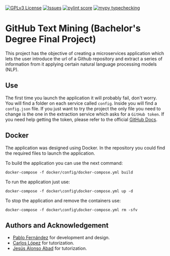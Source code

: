 [![GPLv3 License](https://img.shields.io/badge/License-GPL%20v3-yellow.svg)](https://opensource.org/licenses/)
[![Issues](https://img.shields.io/github/issues/MrpYA45/github-text-mining-tfg?color=blue)](https://github.com/MrpYA45/github-text-mining-tfg/issues)
[![pylint score](https://github.com/MrpYA45/github-text-mining-tfg/actions/workflows/stylechecking.yml/badge.svg?style=for-the-badge)](https://github.com/MrpYA45/github-text-mining-tfg/actions/workflows/stylechecking.yml)
[![mypy typechecking](https://github.com/MrpYA45/github-text-mining-tfg/actions/workflows/typechecking.yml/badge.svg)](https://github.com/MrpYA45/github-text-mining-tfg/actions/workflows/typechecking.yml)

# GitHub Text Mining (Bachelor's Degree Final Project)

This project has the objective of creating a microservices application which lets the user introduce the url of a Github repository and extract a series of information from it applying certain natural language processing models (NLP).

## Use
The first time you launch the application it will probably fail, don't worry. You will find a folder on each service called `config`. Inside you will find a `config.json` file. If you just want to try the project the only file you need to change is the one in the extraction service which asks for a `GitHub token`. If you need help getting the token, please refer to the official [GitHub Docs](https://docs.github.com/es/github/authenticating-to-github/keeping-your-account-and-data-secure/creating-a-personal-access-token).

## Docker

The application was designed using Docker. In the repository you could find the required files to launch the application.

To build the application you can use the next command:

```
docker-compose -f docker/config/docker-compose.yml build
```

To run the application just use:

```
docker-compose -f docker\config\docker-compose.yml up -d
```
To stop the application and remove the containers use:
```
docker-compose -f docker\config\docker-compose.yml rm -sfv
```

## Authors and Acknowledgement

-   [Pablo Fernández](https://www.github.com/mrpya45) for development and design.
-   [Carlos López](https://www.github.com/clopezno) for tutorization.
-   [Jesús Alonso Abad](https://www.github.com/kencho) for tutorization.
